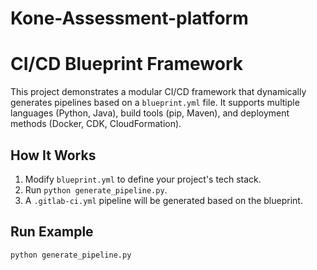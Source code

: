 # Kone-Assessment-platform
# CI/CD Blueprint Framework

This project demonstrates a modular CI/CD framework that dynamically generates pipelines based on a `blueprint.yml` file. It supports multiple languages (Python, Java), build tools (pip, Maven), and deployment methods (Docker, CDK, CloudFormation).

## How It Works

1. Modify `blueprint.yml` to define your project's tech stack.
2. Run `python generate_pipeline.py`.
3. A `.gitlab-ci.yml` pipeline will be generated based on the blueprint.

## Run Example

```bash
python generate_pipeline.py
